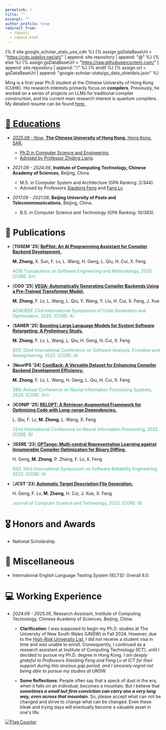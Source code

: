 ```yaml
---
permalink: /
title: ""
excerpt: ""
author_profile: true
redirect_from: 
  - /about/
  - /about.html
---
```


{% if site.google_scholar_stats_use_cdn %}
{% assign gsDataBaseUrl = "https://cdn.jsdelivr.net/gh/" | append: site.repository | append: "@" %}
{% else %}
{% assign gsDataBaseUrl = "https://raw.githubusercontent.com/" | append: site.repository | append: "/" %}
{% endif %}
{% assign url = gsDataBaseUrl | append: "google-scholar-stats/gs_data_shieldsio.json" %}

<span class='anchor' id='about-me'></span>

Ming is a first-year Ph.D student at the Chinese University of Hong Kong (CUHK). His research interests primarily focus on **compilers**. Previously, he worked on a series of projects on LLMs for traditional compiler construction, and his current main research interest is quantum compilers. My detailed resume can be found <a href="docs/pdf/resume_Ming.pdf"> here.

# 📖 Educations
- *2025.08 - Now*, **The Chinese University of Hong Kong**, Hong Kong, SAR.
  - Ph.D in Computer Science and Engineering.
  - Advised by Professor [Zhiding Liang](https://www.innovationadvancedlab.com/team).


- *2021.09 - 2024.06*, **Institute of Computing Technology, Chinese Academy of Sciences**, Beijing, China.
  - M.S. in Computer System and Architecture (GPA Ranking: 2/344).
  - Advised by Professors [Xiaobing Feng](https://people.ucas.ac.cn/~fengxiaobing) and [Fang Lv](https://lvfang1109.github.io/).


- *2017.09 - 2021.06*, **Beijing University of Posts and Telecommmunications**, Beijing, China.
  - B.S. in Computer Science and Technology (GPA Ranking: 10/383).


<!-- # 🔥 News
- *2022.02*: &nbsp;🎉🎉 Lorem ipsum dolor sit amet, consectetur adipiscing elit. Vivamus ornare aliquet ipsum, ac tempus justo dapibus sit amet. 
- *2022.02*: &nbsp;🎉🎉 Lorem ipsum dolor sit amet, consectetur adipiscing elit. Vivamus ornare aliquet ipsum, ac tempus justo dapibus sit amet.  -->

# 📝 Publications 

- [<b>TOSEM &#39;25</b>] [**BePilot: An AI Programming Assistant for Compiler Backend Development.**](xxxxx)
    
   **M. Zhong**, X. Sun, F. Lv, L. Wang, H. Geng, L. Qiu, H. Cui, X. Feng
   <p style="color:#44b389"> ACM Transactions on Software Engineering and Methodology, 2025. (CORE: A*)</p>


- [<b>CGO &#39;25</b>] [**VEGA: Automatically Generating Compiler Backends Using a Pre-Trained Transformer Model.**](https://dl.acm.org/doi/10.1145/3696443.3708931)
    
   **M. Zhong**, F. Lv, L. Wang, L. Qiu, Y. Wang, Y. Liu, H. Cui, X. Feng, J. Xue
   <p style="color:#44b389"> ACM/IEEE 23rd International Symposium of Code Generation and Optimization, 2025. (CORE: A)</p>

- [<b>SANER &#39;25</b>] [**Boosting Large Language Models for System Software Retargeting: A Preliminary Study.**](https://ieeexplore.ieee.org/abstract/document/10992492)
    
   **M. Zhong**, F. Lv, L. Wang, L. Qiu, H. Geng, H. Cui, X. Feng
   <p style="color:#44b389"> IEEE 32nd International Conference on Software Analysis, Evolution and Reengineering, 2025. (CORE: A)</p>

- [<b>NeurIPS &#39;24</b>] [**ComBack: A Versatile Dataset for Enhancing Compiler Backend Development Efficiency.**](https://neurips.cc/virtual/2024/poster/97455)
    
   **M. Zhong**, F. Lv, L. Wang, H. Geng, L. Qiu, H. Cui, X. Feng
   <p style="color:#44b389"> 38th Annual Conference on Neural Information Processing Systems, 2024. (CORE: A*)</p>

- [<b>ICONIP &#39;25</b>] [**RELOPT: A Retriever-Augmented Framework for Optimizing Code with Long-range Dependencies.**](xxxx)
    
   L. Qiu, F. Lv, **M. Zhong**, L. Wang,  X. Feng
   <p style="color:#44b389"> 32nd International Conference on Neural Information Processing, 2025. (CORE: B)</p>

- [<b>ISSRE &#39;23</b>] [**OPTango: Multi-central Representation Learning against Innumerable Compiler Optimization for Binary Diffing.**](https://ieeexplore.ieee.org/document/10301269)
    
   H. Geng, **M. Zhong**, P. Zhang, F. Lv, X. Feng
   <p style="color:#44b389"> IEEE 34rd International Symposium on Software Reliability Engineering, 2023. (CORE: A)</p>

- [<b>JCST &#39;23</b>] [**Automatic Target Description File Generation.**](https://dl.acm.org/doi/abs/10.1007/s11390-022-1919-x)
    
   H. Geng, F. Lv, **M. Zhong**, H. Cui, J. Xue, X. Feng
   <p style="color:#44b389"> Journal of Computer Science and Technology, 2023. (CORE: B)</p>





<!-- [**Project**](https://scholar.google.com/citations?view_op=view_citation&hl=zh-CN&user=DhtAFkwAAAAJ&citation_for_view=DhtAFkwAAAAJ:ALROH1vI_8AC) <strong><span class='show_paper_citations' data='DhtAFkwAAAAJ:ALROH1vI_8AC'></span></strong>
- Lorem ipsum dolor sit amet, consectetur adipiscing elit. Vivamus ornare aliquet ipsum, ac tempus justo dapibus sit amet. 
</div>
</div> -->
<!-- 
- [Lorem ipsum dolor sit amet, consectetur adipiscing elit. Vivamus ornare aliquet ipsum, ac tempus justo dapibus sit amet](https://github.com), A, B, C, **CVPR 2020** -->

# 🎖 Honors and Awards
<!-- - *2022.9* First Class Academic Scholarship in Chinese Academy of Sciences.
- *2021.12* Excellent Undergraduate Graduation Thesis in Beijing. -->
- National Scholarship. 

# 🌟 Miscellaneous
- International English Language Testing System (IELTS): Overall 8.0.


<!-- # 💬 Invited Talks
- *2021.06*, Lorem ipsum dolor sit amet, consectetur adipiscing elit. Vivamus ornare aliquet ipsum, ac tempus justo dapibus sit amet. 
- *2021.03*, Lorem ipsum dolor sit amet, consectetur adipiscing elit. Vivamus ornare aliquet ipsum, ac tempus justo dapibus sit amet.  \| [\[video\]](https://github.com/)  -->

# 💻 Working Experience
- *2024.09 - 2025.05*, Research Assistant, Institute of Computing Technology, Chinese Academy of Sciences, Beijing, China.

   - **Clarification**: I was supposed to begin my Ph.D. studies at The University of New South Wales (UNSW) in Fall 2024. However, due to the [High-Risk University List](https://en.wikipedia.org/wiki/Proclamation_10043), I did not receive a student visa in time and was unable to enroll. Consequently, I continued as a research assistant at Institute of Computing Technology (ICT), until I decided to pursue my Ph.D. degree in Hong Kong.
   *I am deeply grateful to Professors Xiaobing Feng and Fang Lv at ICT for their support during this anxious gap period, and I sincerely regret not being able to pursue my studies at UNSW.*

   - **Some Reflections**: People often say that a speck of dust in the era, when it falls on an individual, becomes a mountain. But I believe that **_sometimes a small but firm conviction can carry one a very long way, even across that mountain_**. So, please accept what can not be changed and strive to change what can be changed. Even these bleak and trying days will eventually become a valuable asset in one's life.


<a href="http://s01.flagcounter.com/more/MshA"><img src="https://s01.flagcounter.com/count2/MshA/bg_FFFFFF/txt_000000/border_CCCCCC/columns_2/maxflags_10/viewers_0/labels_0/pageviews_0/flags_0/percent_0/" alt="Flag Counter" border="0"></a>